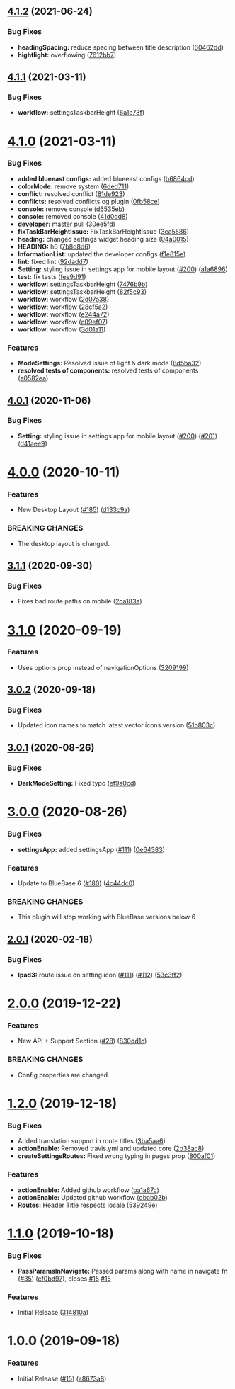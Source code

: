 ## [4.1.2](https://github.com/BlueBaseJS/plugin-settings-app/compare/v4.1.1...v4.1.2) (2021-06-24)

### Bug Fixes

*   **headingSpacing:** reduce spacing between title description ([60462dd](https://github.com/BlueBaseJS/plugin-settings-app/commit/60462ddb60f658dfc285613259d278b9612b5171))
*   **hightlight:** overflowing ([7612bb7](https://github.com/BlueBaseJS/plugin-settings-app/commit/7612bb712fc21c8731855c2a61c853e34ca135f5))

## [4.1.1](https://github.com/BlueBaseJS/plugin-settings-app/compare/v4.1.0...v4.1.1) (2021-03-11)

### Bug Fixes

*   **workflow:** settingsTaskbarHeight ([6a1c73f](https://github.com/BlueBaseJS/plugin-settings-app/commit/6a1c73f120ad344fbc9ac7b66af5f1227ba2656a))

# [4.1.0](https://github.com/BlueBaseJS/plugin-settings-app/compare/v4.0.1...v4.1.0) (2021-03-11)

### Bug Fixes

*   **added blueeast configs:** added blueeast configs ([b6864cd](https://github.com/BlueBaseJS/plugin-settings-app/commit/b6864cdc6897fcb8a31207d4d402e6696b993c16))
*   **colorMode:** remove system ([6ded711](https://github.com/BlueBaseJS/plugin-settings-app/commit/6ded711d30c8958bc2bfed87f1ceeea4202d2a9c))
*   **conflict:** resolved conflict ([81de923](https://github.com/BlueBaseJS/plugin-settings-app/commit/81de923fe5a3216680d2c2d40db1322e27a9ba99))
*   **conflicts:** resolved conflicts og plugin ([0fb58ce](https://github.com/BlueBaseJS/plugin-settings-app/commit/0fb58ce99d2e790d8ac94105a241ba6b25db41f0))
*   **console:** remove console ([d6535eb](https://github.com/BlueBaseJS/plugin-settings-app/commit/d6535ebb9e812020b8ce761756b9ec77d4d3837f))
*   **console:** removed console ([41d0dd8](https://github.com/BlueBaseJS/plugin-settings-app/commit/41d0dd8a90b1d1d075b78255ea291f7bfd49a041))
*   **developer:** master pull ([30ee5fd](https://github.com/BlueBaseJS/plugin-settings-app/commit/30ee5fd8445e4823e3bdfd33558e53a77c3ceb07))
*   **fixTaskBarHeightIssue:** FixTaskBarHeightIssue ([3ca5586](https://github.com/BlueBaseJS/plugin-settings-app/commit/3ca55868d934f6d3b2706250e6264387e2b29910))
*   **heading:** changed settings widget heading size ([04a0015](https://github.com/BlueBaseJS/plugin-settings-app/commit/04a00151d4fbe6e3dd372f8c50c48c7895546e29))
*   **HEADING:** h6 ([7b8d8d6](https://github.com/BlueBaseJS/plugin-settings-app/commit/7b8d8d68dbe8a0fc23cd0abf4d2b892a0785ad91))
*   **InformationList:** updated the  developer configs ([f1e815e](https://github.com/BlueBaseJS/plugin-settings-app/commit/f1e815edf7a2e0663c1046084082c8e85b2e6d02))
*   **lint:** fixed lint ([92dadd7](https://github.com/BlueBaseJS/plugin-settings-app/commit/92dadd78bab9aeac32416bc88dd66e33cf482bf0))
*   **Setting:** styling issue in settings app for mobile layout ([#200](https://github.com/BlueBaseJS/plugin-settings-app/issues/200)) ([a1a6896](https://github.com/BlueBaseJS/plugin-settings-app/commit/a1a68968d408b552265f77eecf639734ae36d8ea))
*   **test:** fix tests ([fee9d91](https://github.com/BlueBaseJS/plugin-settings-app/commit/fee9d91a6d3620010a5436bdf742ea0850664343))
*   **workflow:** settingsTaskbarHeight ([7476b9b](https://github.com/BlueBaseJS/plugin-settings-app/commit/7476b9b3f6d4f1ccbd41d893ca4fa47df87bdf8d))
*   **workflow:** settingsTaskbarHeight ([82f5c93](https://github.com/BlueBaseJS/plugin-settings-app/commit/82f5c93fce5d9407423ac2c797cf1e2354cb6ccf))
*   **workflow:** workflow ([2d07a38](https://github.com/BlueBaseJS/plugin-settings-app/commit/2d07a38ffd8521063fd8574d540e01e8982e0606))
*   **workflow:** workflow ([28ef5a2](https://github.com/BlueBaseJS/plugin-settings-app/commit/28ef5a2489774d8fe99ca63ef805e687af8dd727))
*   **workflow:** workflow ([e244a72](https://github.com/BlueBaseJS/plugin-settings-app/commit/e244a729e942c370e8d9d5576e4a41435336b896))
*   **workflow:** workflow ([c09ef07](https://github.com/BlueBaseJS/plugin-settings-app/commit/c09ef075f8dd8fec2a3ca8eaa55faebed613a516))
*   **workflow:** workflow ([3d01a11](https://github.com/BlueBaseJS/plugin-settings-app/commit/3d01a11069bc5de35f5595f4ce02c6e791858b41))

### Features

*   **ModeSettings:** Resolved issue of light & dark mode ([8d5ba32](https://github.com/BlueBaseJS/plugin-settings-app/commit/8d5ba32a1809edfc50b200e9d3a5a0675b806a50))
*   **resolved tests of components:** resolved tests of components ([a0582ea](https://github.com/BlueBaseJS/plugin-settings-app/commit/a0582eaffce29e2aecf17ecd9f43b512c6382510))

## [4.0.1](https://github.com/BlueBaseJS/plugin-settings-app/compare/v4.0.0...v4.0.1) (2020-11-06)

### Bug Fixes

*   **Setting:** styling issue in settings app for mobile layout ([#200](https://github.com/BlueBaseJS/plugin-settings-app/issues/200)) ([#201](https://github.com/BlueBaseJS/plugin-settings-app/issues/201)) ([d41aee9](https://github.com/BlueBaseJS/plugin-settings-app/commit/d41aee96f5fd5049affc8386e3335cc29fd33539))

# [4.0.0](https://github.com/BlueBaseJS/plugin-settings-app/compare/v3.1.1...v4.0.0) (2020-10-11)

### Features

*   New Desktop Layout ([#185](https://github.com/BlueBaseJS/plugin-settings-app/issues/185)) ([d133c9a](https://github.com/BlueBaseJS/plugin-settings-app/commit/d133c9a8c986d6c053549734dacb03f206a7e680))

### BREAKING CHANGES

*   The desktop layout is changed.

## [3.1.1](https://github.com/BlueBaseJS/plugin-settings-app/compare/v3.1.0...v3.1.1) (2020-09-30)

### Bug Fixes

*   Fixes bad route paths on mobile ([2ca183a](https://github.com/BlueBaseJS/plugin-settings-app/commit/2ca183a))

# [3.1.0](https://github.com/BlueBaseJS/plugin-settings-app/compare/v3.0.2...v3.1.0) (2020-09-19)

### Features

*   Uses options prop instead of navigationOptions ([3209199](https://github.com/BlueBaseJS/plugin-settings-app/commit/3209199))

## [3.0.2](https://github.com/BlueBaseJS/plugin-settings-app/compare/v3.0.1...v3.0.2) (2020-09-18)

### Bug Fixes

*   Updated icon names to match latest vector icons version ([51b803c](https://github.com/BlueBaseJS/plugin-settings-app/commit/51b803c))

## [3.0.1](https://github.com/BlueBaseJS/plugin-settings-app/compare/v3.0.0...v3.0.1) (2020-08-26)

### Bug Fixes

*   **DarkModeSetting:** Fixed typo ([ef9a0cd](https://github.com/BlueBaseJS/plugin-settings-app/commit/ef9a0cd))

# [3.0.0](https://github.com/BlueBaseJS/plugin-settings-app/compare/v2.0.1...v3.0.0) (2020-08-26)

### Bug Fixes

*   **settingsApp:** added settingsApp ([#111](https://github.com/BlueBaseJS/plugin-settings-app/issues/111)) ([0e64383](https://github.com/BlueBaseJS/plugin-settings-app/commit/0e64383))

### Features

*   Update to BlueBase 6 ([#180](https://github.com/BlueBaseJS/plugin-settings-app/issues/180)) ([4c44dc0](https://github.com/BlueBaseJS/plugin-settings-app/commit/4c44dc0))

### BREAKING CHANGES

*   This plugin will stop working with BlueBase versions below 6

## [2.0.1](https://github.com/BlueBaseJS/plugin-settings-app/compare/v2.0.0...v2.0.1) (2020-02-18)

### Bug Fixes

*   **Ipad3:** route issue on setting icon ([#111](https://github.com/BlueBaseJS/plugin-settings-app/issues/111)) ([#112](https://github.com/BlueBaseJS/plugin-settings-app/issues/112)) ([53c3ff2](https://github.com/BlueBaseJS/plugin-settings-app/commit/53c3ff2))

# [2.0.0](https://github.com/BlueBaseJS/plugin-settings-app/compare/v1.2.0...v2.0.0) (2019-12-22)

### Features

*   New API + Support Section ([#28](https://github.com/BlueBaseJS/plugin-settings-app/issues/28)) ([830dd1c](https://github.com/BlueBaseJS/plugin-settings-app/commit/830dd1c))

### BREAKING CHANGES

*   Config properties are changed.

# [1.2.0](https://github.com/BlueBaseJS/plugin-settings-app/compare/v1.1.0...v1.2.0) (2019-12-18)

### Bug Fixes

*   Added translation support in route titles ([3ba5aa6](https://github.com/BlueBaseJS/plugin-settings-app/commit/3ba5aa6))
*   **actionEnable:** Removed travis.yml and updated core ([2b38ac8](https://github.com/BlueBaseJS/plugin-settings-app/commit/2b38ac8))
*   **createSettingsRoutes:** Fixed wrong typing in pages prop ([800af01](https://github.com/BlueBaseJS/plugin-settings-app/commit/800af01))

### Features

*   **actionEnable:** Added github workflow ([ba1a67c](https://github.com/BlueBaseJS/plugin-settings-app/commit/ba1a67c))
*   **actionEnable:** Updated github workflow ([dbab02b](https://github.com/BlueBaseJS/plugin-settings-app/commit/dbab02b))
*   **Routes:** Header Title respects locale ([539249e](https://github.com/BlueBaseJS/plugin-settings-app/commit/539249e))

# [1.1.0](https://github.com/BlueBaseJS/plugin-settings-app/compare/v1.0.0...v1.1.0) (2019-10-18)

### Bug Fixes

*   **PassParamsInNavigate:** Passed params along with name in navigate fn ([#35](https://github.com/BlueBaseJS/plugin-settings-app/issues/35)) ([ef0bd97](https://github.com/BlueBaseJS/plugin-settings-app/commit/ef0bd97)), closes [#15](https://github.com/BlueBaseJS/plugin-settings-app/issues/15) [#15](https://github.com/BlueBaseJS/plugin-settings-app/issues/15)

### Features

*   Initial Release ([314810a](https://github.com/BlueBaseJS/plugin-settings-app/commit/314810a))

# 1.0.0 (2019-09-18)

### Features

*   Initial Release ([#15](https://github.com/BlueBaseJS/plugin-settings-app/issues/15)) ([a8673a8](https://github.com/BlueBaseJS/plugin-settings-app/commit/a8673a8))
